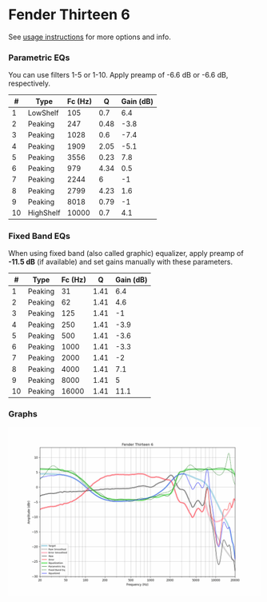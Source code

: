 # Fender Thirteen 6
See [usage instructions](https://github.com/jaakkopasanen/AutoEq#usage) for more options and info.

### Parametric EQs
You can use filters 1-5 or 1-10. Apply preamp of -6.6 dB or -6.6 dB, respectively.

|   # | Type      |   Fc (Hz) |    Q |   Gain (dB) |
|-----|-----------|-----------|------|-------------|
|   1 | LowShelf  |       105 | 0.7  |         6.4 |
|   2 | Peaking   |       247 | 0.48 |        -3.8 |
|   3 | Peaking   |      1028 | 0.6  |        -7.4 |
|   4 | Peaking   |      1909 | 2.05 |        -5.1 |
|   5 | Peaking   |      3556 | 0.23 |         7.8 |
|   6 | Peaking   |       979 | 4.34 |         0.5 |
|   7 | Peaking   |      2244 | 6    |        -1   |
|   8 | Peaking   |      2799 | 4.23 |         1.6 |
|   9 | Peaking   |      8018 | 0.79 |        -1   |
|  10 | HighShelf |     10000 | 0.7  |         4.1 |

### Fixed Band EQs
When using fixed band (also called graphic) equalizer, apply preamp of **-11.5 dB** (if available) and set gains manually with these parameters.

|   # | Type    |   Fc (Hz) |    Q |   Gain (dB) |
|-----|---------|-----------|------|-------------|
|   1 | Peaking |        31 | 1.41 |         6.4 |
|   2 | Peaking |        62 | 1.41 |         4.6 |
|   3 | Peaking |       125 | 1.41 |        -1   |
|   4 | Peaking |       250 | 1.41 |        -3.9 |
|   5 | Peaking |       500 | 1.41 |        -3.6 |
|   6 | Peaking |      1000 | 1.41 |        -3.3 |
|   7 | Peaking |      2000 | 1.41 |        -2   |
|   8 | Peaking |      4000 | 1.41 |         7.1 |
|   9 | Peaking |      8000 | 1.41 |         5   |
|  10 | Peaking |     16000 | 1.41 |        11.1 |

### Graphs
![](./Fender%20Thirteen%206.png)
